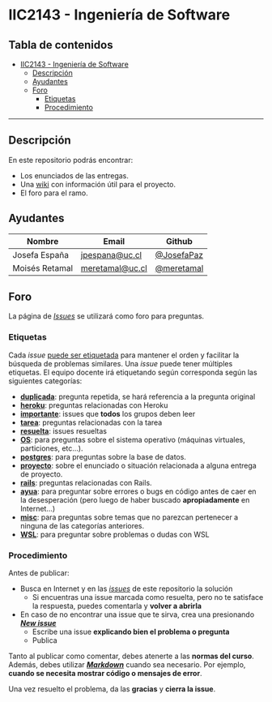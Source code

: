 # IIC2143 - Ingeniería de Software

## Tabla de contenidos

- [IIC2143 - Ingeniería de Software](#iic2143---ingeniería-de-software)
  - [Descripción](#descripción)
  - [Ayudantes](#ayudantes)
  - [Foro](#foro)
    - [Etiquetas](#etiquetas)
    - [Procedimiento](#procedimiento)

---

## Descripción

En este repositorio podrás encontrar:

* Los enunciados de las entregas.
* Una [wiki](https://github.com/iic2143-2021-2/syllabus/wiki) con información útil para el proyecto.
* El foro para el ramo.

## Ayudantes
| Nombre              | Email                  | Github                                                             |
|---------------------|------------------------|--------------------------------------------------------------------|
| Josefa España       | jpespana@uc.cl         | [@JosefaPaz](https://github.com/JosefaPaz)                         |
| Moisés Retamal      | meretamal@uc.cl        | [@meretamal](https://github.com/meretamal)                         |

## Foro

La página de [_Issues_](https://github.com/iic2143-2021-2/syllabus/issues) se utilizará como foro para preguntas.

### Etiquetas

Cada _issue_ [puede ser etiquetada](https://help.github.com/en/github/managing-your-work-on-github/applying-labels-to-issues-and-pull-requests) para mantener el orden y facilitar la búsqueda de problemas similares. Una _issue_ puede tener múltiples etiquetas. El equipo docente irá etiquetando según corresponda según las siguientes categorías:

* **[duplicada](https://github.com/iic2143-2021-2/syllabus/labels/duplicada)**: pregunta repetida, se hará referencia a la pregunta original
* **[heroku](https://github.com/iic2143-2021-2/syllabus/labels/heroku)**: preguntas relacionadas con Heroku
* **[importante](https://github.com/iic2143-2021-2/syllabus/labels/importante)**: issues que **todos** los grupos deben leer
* **[tarea](https://github.com/iic2143-2021-2/syllabus/labels/tarea)**: preguntas relacionadas con la tarea
* **[resuelta](https://github.com/iic2143-2021-2/syllabus/labels/resuelta)**: issues resueltas
* **[OS](https://github.com/iic2143-2021-2/syllabus/labels/OS)**: para preguntas sobre el sistema operativo (máquinas virtuales, particiones, etc...).
* **[postgres](https://github.com/iic2143-2021-2/syllabus/labels/postgres)**: para preguntas sobre la base de datos.
* **[proyecto](https://github.com/iic2143-2021-2/syllabus/labels/proyecto)**: sobre el enunciado o situación relacionada a alguna entrega de proyecto.
* **[rails](https://github.com/iic2143-2021-2/syllabus/labels/rails)**: preguntas relacionadas con Rails.
* **[ayua](https://github.com/iic2143-2021-2/syllabus/labels/ayua)**: para preguntar sobre errores o bugs en código antes de caer en la desesperación (pero luego de haber buscado **apropiadamente** en Internet...)
* **[misc](https://github.com/iic2143-2021-2/syllabus/labels/misc)**: para preguntas sobre temas que no parezcan pertenecer a ninguna de las categorías anteriores.
* **[WSL](https://github.com/iic2143-2021-2/syllabus/labels/wsl)**: para preguntar sobre problemas o dudas con WSL

### Procedimiento

Antes de publicar:
* Busca en Internet y en las [_issues_](https://github.com/iic2143-2021-2/syllabus/issues) de este repositorio la solución
  * Si encuentras una issue marcada como resuelta, pero no te satisface la respuesta, puedes comentarla y **volver a abrirla**
* En caso de no encontrar una issue que te sirva, crea una presionando **[_New issue_](https://github.com/iic2143-2021-2/syllabus/issues/new)**
  * Escribe una issue **explicando bien el problema o pregunta**
  * Publica

Tanto al publicar como comentar, debes atenerte a las **normas del curso**. Además, debes utilizar **[_Markdown_](https://github.com/adam-p/markdown-here/wiki/Markdown-Cheatsheet#code)** cuando sea necesario. Por ejemplo, **cuando se necesita mostrar código o mensajes de error**.

Una vez resuelto el problema, da las **gracias** y **cierra la issue**.

